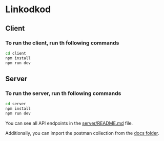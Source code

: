 # Linkodkod

## Client

### To run the client, run th following commands

```bash
cd client
npm install
npm run dev
```

## Server

### To run the server, run th following commands

```bash
cd server
npm install
npm run dev
```

You can see all API endpoints in the [server/README.md](server/README.md) file.

Additionally, you can import the postman collection from the [docs folder](docs).
